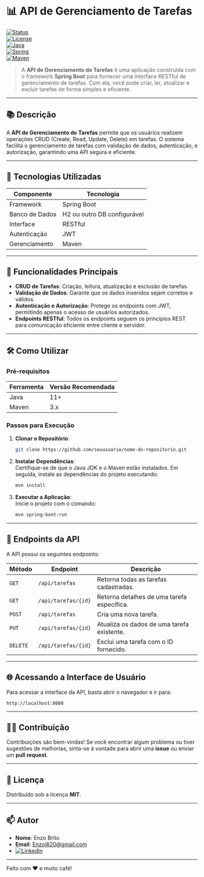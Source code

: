 
# 📊 API de Gerenciamento de Tarefas

[![Status](https://img.shields.io/badge/status-em%20desenvolvimento-yellow.svg)]()  
[![License](https://img.shields.io/badge/license-MIT-blue.svg)]()  
[![Java](https://img.shields.io/badge/Java-11+-red.svg)]()  
[![Spring](https://img.shields.io/badge/Spring%20Boot-2.5+-green.svg)]()  
[![Maven](https://img.shields.io/badge/Maven-Dependências%20gerenciadas-orange.svg)]()

> A **API de Gerenciamento de Tarefas** é uma aplicação construída com o framework **Spring Boot** para fornecer uma interface RESTful de gerenciamento de tarefas. Com ela, você pode criar, ler, atualizar e excluir tarefas de forma simples e eficiente.

---

## 📚 Descrição

A **API de Gerenciamento de Tarefas** permite que os usuários realizem operações CRUD (Create, Read, Update, Delete) em tarefas. O sistema facilita o gerenciamento de tarefas com validação de dados, autenticação, e autorização, garantindo uma API segura e eficiente.

---

## 🔧 Tecnologias Utilizadas

| Componente      | Tecnologia                   |
|-----------------|------------------------------|
| Framework       | Spring Boot                  |
| Banco de Dados  | H2 ou outro DB configurável  |
| Interface       | RESTful                      |
| Autenticação    | JWT                          |
| Gerenciamento   | Maven                        |

---

## 🚀 Funcionalidades Principais

- **CRUD de Tarefas**: Criação, leitura, atualização e exclusão de tarefas.
- **Validação de Dados**: Garante que os dados inseridos sejam corretos e válidos.
- **Autenticação e Autorização**: Protege os endpoints com JWT, permitindo apenas o acesso de usuários autorizados.
- **Endpoints RESTful**: Todos os endpoints seguem os princípios REST para comunicação eficiente entre cliente e servidor.

---

## 🛠️ Como Utilizar

### Pré-requisitos

| Ferramenta     | Versão Recomendada |
|----------------|--------------------|
| Java           | 11+                |
| Maven          | 3.x                |

### Passos para Execução

1. **Clonar o Repositório**:
   ```bash
   git clone https://github.com/seuusuario/nome-do-repositorio.git
   ```

2. **Instalar Dependências**:  
   Certifique-se de que o Java JDK e o Maven estão instalados. Em seguida, instale as dependências do projeto executando:
   ```bash
   mvn install
   ```

3. **Executar a Aplicação**:  
   Inicie o projeto com o comando:
   ```bash
   mvn spring-boot:run
   ```

---

## 📡 Endpoints da API

A API possui os seguintes endpoints:

| Método  | Endpoint                    | Descrição                                       |
|---------|-----------------------------|-------------------------------------------------|
| `GET`   | `/api/tarefas`              | Retorna todas as tarefas cadastradas.           |
| `GET`   | `/api/tarefas/{id}`         | Retorna detalhes de uma tarefa específica.      |
| `POST`  | `/api/tarefas`              | Cria uma nova tarefa.                          |
| `PUT`   | `/api/tarefas/{id}`         | Atualiza os dados de uma tarefa existente.     |
| `DELETE`| `/api/tarefas/{id}`         | Exclui uma tarefa com o ID fornecido.           |

---

## 🌐 Acessando a Interface de Usuário

Para acessar a interface da API, basta abrir o navegador e ir para:

```
http://localhost:8080
```

---

## 🧑‍💻 Contribuição

Contribuições são bem-vindas! Se você encontrar algum problema ou tiver sugestões de melhorias, sinta-se à vontade para abrir uma **issue** ou enviar um **pull request**.

---

## 📜 Licença

Distribuído sob a licença **MIT**.  

---

## 📫 Autor

- **Nome**: Enzo Brito  
- **Email**: [Enzoj820@gmail.com](mailto:enzoj820@gmail.com)  
- [![LinkedIn](https://img.shields.io/badge/LinkedIn-Connect-blue?logo=linkedin&style=for-the-badge)](https://www.linkedin.com/in/enzo-brito-b85471284)

---

Feito com ❤️ e muito café!  
